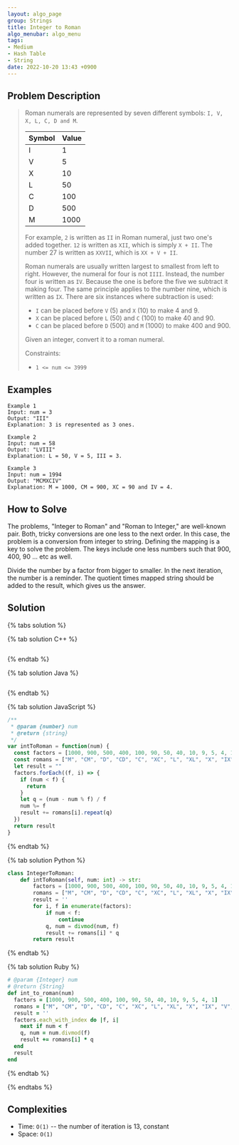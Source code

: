 ```yaml
---
layout: algo_page
group: Strings
title: Integer to Roman
algo_menubar: algo_menu
tags:
- Medium
- Hash Table
- String
date: 2022-10-20 13:43 +0900
---
```


## Problem Description
> Roman numerals are represented by seven different symbols: `I, V, X, L, C, D and M`.
> 
> | Symbol  |    Value   |
> |---------|------------|
> | I       |      1     |
> | V       |      5     |
> | X       |     10     |
> | L       |     50     |
> | C       |    100     |
> | D       |    500     |
> | M       |   1000     |
> 
> For example, `2` is written as `II` in Roman numeral, just two one's added together.
> `12` is written as `XII`, which is simply `X + II`. The number 27 is written as `XXVII`,
> which is `XX + V + II`.
>
> Roman numerals are usually written largest to smallest from left to right. However, the
> numeral for four is not `IIII`. Instead, the number four is written as `IV`. Because the
> one is before the five we subtract it making four. The same principle applies to the number
> nine, which is written as `IX`. There are six instances where subtraction is used:
> - `I` can be placed before `V` (5) and `X` (10) to make 4 and 9.
> - `X` can be placed before `L` (50) and `C` (100) to make 40 and 90.
> - `C` can be placed before `D` (500) and `M` (1000) to make 400 and 900.
>
> Given an integer, convert it to a roman numeral.
>
> Constraints:
> - `1 <= num <= 3999`


## Examples
```
Example 1
Input: num = 3
Output: "III"
Explanation: 3 is represented as 3 ones.
```

```
Example 2
Input: num = 58
Output: "LVIII"
Explanation: L = 50, V = 5, III = 3.
```

```
Example 3
Input: num = 1994
Output: "MCMXCIV"
Explanation: M = 1000, CM = 900, XC = 90 and IV = 4.
```

## How to Solve

The problems, "Integer to Roman" and "Roman to Integer," are well-known pair.
Both, tricky conversions are one less to the next order.
In this case, the problem is a conversion from integer to string.
Defining the mapping is a key to solve the problem.
The keys include one less numbers such that 900, 400, 90 ... etc as well.

Divide the number by a factor from bigger to smaller. In the next iteration, the number is a reminder.
The quotient times mapped string should be added to the result, which gives us the answer.

## Solution

{% tabs solution %}

{% tab solution C++ %}
```cpp

```
{% endtab %}

{% tab solution Java %}
```java

```
{% endtab %}

{% tab solution JavaScript %}
```js
/**
 * @param {number} num
 * @return {string}
 */
var intToRoman = function(num) {
  const factors = [1000, 900, 500, 400, 100, 90, 50, 40, 10, 9, 5, 4, 1]
  const romans = ["M", "CM", "D", "CD", "C", "XC", "L", "XL", "X", "IX", "V", "IV", "I"]
  let result = ""
  factors.forEach((f, i) => {
    if (num < f) {
      return
    }
    let q = (num - num % f) / f
    num %= f
    result += romans[i].repeat(q)
  })
  return result
}
```
{% endtab %}

{% tab solution Python %}
```python
class IntegerToRoman:
    def intToRoman(self, num: int) -> str:
        factors = [1000, 900, 500, 400, 100, 90, 50, 40, 10, 9, 5, 4, 1]
        romans = ["M", "CM", "D", "CD", "C", "XC", "L", "XL", "X", "IX", "V", "IV", "I"]
        result = ''
        for i, f in enumerate(factors):
            if num < f:
                continue
            q, num = divmod(num, f)
            result += romans[i] * q
        return result
```
{% endtab %}

{% tab solution Ruby %}
```ruby
# @param {Integer} num
# @return {String}
def int_to_roman(num)
  factors = [1000, 900, 500, 400, 100, 90, 50, 40, 10, 9, 5, 4, 1]
  romans = ["M", "CM", "D", "CD", "C", "XC", "L", "XL", "X", "IX", "V", "IV", "I"]
  result = ''
  factors.each_with_index do |f, i|
    next if num < f
    q, num = num.divmod(f)
    result += romans[i] * q
  end
  result
end
```
{% endtab %}

{% endtabs %}


## Complexities
- Time: `O(1)` -- the number of iteration is 13, constant
- Space: `O(1)`
